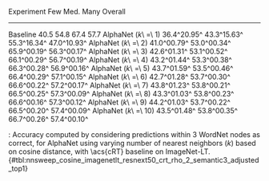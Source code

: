 Experiment                     Few         Med.         Many      Overall
---------------------  -----------  -----------  -----------  -----------
Baseline                      40.5         54.8         67.4         57.7
AlphaNet (_k_\ =\ 1)   36.4^20.95^  43.3^15.63^  55.3^16.34^  47.0^10.93^
AlphaNet (_k_\ =\ 2)   41.0^00.79^  53.0^00.34^  65.9^00.19^  56.3^00.17^
AlphaNet (_k_\ =\ 3)   42.6^01.31^  53.1^00.52^  66.1^00.29^  56.7^00.19^
AlphaNet (_k_\ =\ 4)   43.2^01.44^  53.3^00.38^  66.3^00.28^  56.9^00.16^
AlphaNet (_k_\ =\ 5)   43.7^01.59^  53.5^00.46^  66.4^00.29^  57.1^00.15^
AlphaNet (_k_\ =\ 6)   42.7^01.28^  53.7^00.30^  66.6^00.22^  57.2^00.17^
AlphaNet (_k_\ =\ 7)   43.8^01.23^  53.8^00.21^  66.5^00.25^  57.3^00.09^
AlphaNet (_k_\ =\ 8)   43.3^01.03^  53.8^00.23^  66.6^00.16^  57.3^00.12^
AlphaNet (_k_\ =\ 9)   44.2^01.03^  53.7^00.22^  66.5^00.20^  57.4^00.09^
AlphaNet (_k_\ =\ 10)  43.5^01.48^  53.8^00.35^  66.7^00.26^  57.4^00.10^

: Accuracy computed by considering predictions within 3 WordNet nodes as correct, for AlphaNet using varying number of nearest neighbors (_k_) based on cosine distance, with \acs{cRT} baseline on ImageNet-LT. {#tbl:nnsweep_cosine_imagenetlt_resnext50_crt_rho_2_semantic3_adjusted_top1}
